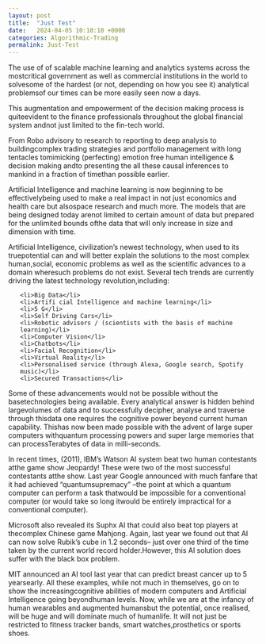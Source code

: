 ```yaml
---
layout: post
title:  "Just Test"
date:   2024-04-05 10:10:10 +0000
categories: Algorithmic-Trading
permalink: Just-Test
---
```

The use of of scalable machine learning and analytics systems across the mostcritical government as well as commercial institutions in the world to solvesome of the hardest (or not, depending on how you see it) analytical problemsof our times can be more easily seen now a days. <!--more-->

This augmentation and empowerment of the decision making process is quiteevident to the finance professionals throughout the global financial system andnot just limited to the fin-tech world.

From Robo advisory to research to reporting to deep analysis to buildingcomplex trading strategies and portfolio management with long tentacles tomimicking (perfecting) emotion free human intelligence & decision making andto presenting the all these causal inferences to mankind in a fraction of timethan possible earlier.

Artificial Intelligence and machine learning is now beginning to be effectivelybeing used to make a real impact in not just economics and health care but alsospace research and much more. The models that are being designed today arenot limited to certain amount of data but prepared for the unlimited bounds ofthe data that will only increase in size and dimension with time.

Artificial Intelligence, civilization’s newest technology, when used to its truepotential can and will better explain the solutions to the most complex human,social, economic problems as well as the scientific advances to a domain wheresuch problems do not exist.
Several tech trends are currently driving the latest technology revolution,including:
 <ul>
 
    <li>Big Data</li>
    <li>Artifi cial Intelligence and machine learning</li>
    <li>5 G</li>
    <li>Self Driving Cars</li>
    <li>Robotic advisors / (scientists with the basis of machine learning)</li>
    <li>Computer Vision</li>
    <li>Chatbots</li>
    <li>Facial Recognition</li>
    <li>Virtual Reality</li>
    <li>Personalised service (through Alexa, Google search, Spotify music)</li>
    <li>Secured Transactions</li>

</ul>

Some of these advancements would not be possible without the basetechnologies being available. Every analytical answer is hidden behind largevolumes of data and to successfully decipher, analyse and traverse through thisdata one requires the cognitive power beyond current human capability. Thishas now been made possible with the advent of large super computers withquantum processing powers and super large memories that can processTerabytes of data in milli-seconds.

In recent times, (2011), IBM’s Watson AI system beat two human contestants atthe game show Jeopardy! These were two of the most successful contestants atthe show.
Last year Google announced with much fanfare that it had achieved “quantumsupremacy” –the point at which a quantum computer can perform a task thatwould be impossible for a conventional computer (or would take so long itwould be entirely impractical for a conventional computer).

Microsoft also revealed its Suphx AI that could also beat top players at thecomplex Chinese game Mahjong. Again, last year we found out that AI can now solve Rubik’s cube in 1.2 seconds– just over one third of the time taken by the current world record holder.However, this AI solution does suffer with the black box problem.

MIT announced an AI tool last year that can predict breast cancer up to 5 yearsearly.
All these examples, while not much in themselves, go on to show the increasingcognitive abilities of modern computers and Artificial Intelligence going beyondhuman levels.
Now, while we are at the infancy of human wearables and augmented humansbut the potential, once realised, will be huge and will dominate much of humanlife. It will not just be restricted to fitness tracker bands, smart watches,prosthetics or sports shoes.
